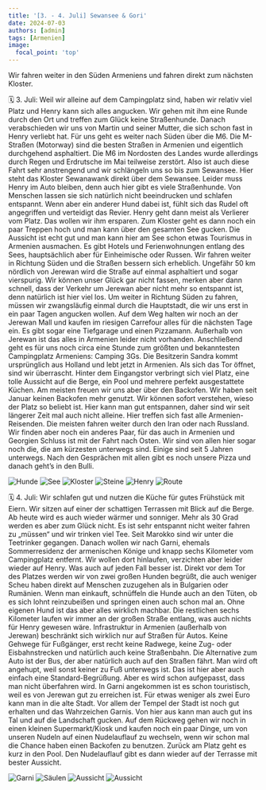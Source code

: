 ```yaml
---
title: '[3. - 4. Juli] Sewansee & Gori'
date: 2024-07-03
authors: [admin]
tags: [Armenien]
image:
  focal_point: 'top'
---
```

Wir fahren weiter in den Süden Armeniens und fahren direkt zum nächsten Kloster.

<!--more-->

🗓️ 3. Juli: Weil wir alleine auf dem Campingplatz sind, haben wir relativ viel Platz und Henry kann sich alles angucken. Wir gehen mit ihm eine Runde durch den Ort und treffen zum Glück keine Straßenhunde. Danach verabschieden wir uns von Martin und seiner Mutter, die sich schon fast in Henry verliebt hat. Für uns geht es weiter nach Süden über die M6. Die M-Straßen (Motorway) sind die besten Straßen in Armenien und eigentlich durchgehend asphaltiert. Die M6 im Nordosten des Landes wurde allerdings durch Regen und Erdrutsche im Mai teilweise zerstört. Also ist auch diese Fahrt sehr anstrengend und wir schlängeln uns so bis zum Sewansee. Hier steht das Kloster Sewanawank direkt über dem Sewansee. Leider muss Henry im Auto bleiben, denn auch hier gibt es viele Straßenhunde. Von Menschen lassen sie sich natürlich nicht beeindrucken und schlafen entspannt. Wenn aber ein anderer Hund dabei ist, fühlt sich das Rudel oft angegriffen und verteidigt das Revier. Henry geht dann meist als Verlierer vom Platz. Das wollen wir ihm ersparen. Zum Kloster geht es dann noch ein paar Treppen hoch und man kann über den gesamten See gucken. Die Aussicht ist echt gut und man kann hier am See schon etwas Tourismus in Armenien ausmachen. Es gibt Hotels und Ferienwohnungen entlang des Sees, hauptsächlich aber für Einheimische oder Russen. Wir fahren weiter in Richtung Süden und die Straßen bessern sich erheblich. Ungefähr 50 km nördlich von Jerewan wird die Straße auf einmal asphaltiert und sogar vierspurig. Wir können unser Glück gar nicht fassen, merken aber dann schnell, dass der Verkehr um Jerewan aber nicht mehr so entspannt ist, denn natürlich ist hier viel los. Um weiter in Richtung Süden zu fahren, müssen wir zwangsläufig einmal durch die Hauptstadt, die wir uns erst in ein paar Tagen angucken wollen. Auf dem Weg halten wir noch an der Jerewan Mall und kaufen im riesigen Carrefour alles für die nächsten Tage ein. Es gibt sogar eine Tiefgarage und einen Pizzamann. Außerhalb von Jerewan ist das alles in Armenien leider nicht vorhanden. Anschließend geht es für uns noch circa eine Stunde zum größten und bekanntesten Campingplatz Armeniens: Camping 3Gs. Die Besitzerin Sandra kommt ursprünglich aus Holland und lebt jetzt in Armenien. Als sich das Tor öffnet, sind wir überrascht. Hinter dem Eingangstor verbringt sich viel Platz, eine tolle Aussicht auf die Berge, ein Pool und mehrere perfekt ausgestattete Küchen. Am meisten freuen wir uns aber über den Backofen. Wir haben seit Januar keinen Backofen mehr genutzt. Wir können sofort verstehen, wieso der Platz so beliebt ist. Hier kann man gut entspannen, daher sind wir seit längerer Zeit mal auch nicht alleine. Hier treffen sich fast alle Armenien-Reisenden. Die meisten fahren weiter durch den Iran oder nach Russland. Wir finden aber noch ein anderes Paar, für das auch in Armenien und Georgien Schluss ist mit der Fahrt nach Osten. Wir sind von allen hier sogar noch die, die am kürzesten unterwegs sind. Einige sind seit 5 Jahren unterwegs. Nach den Gesprächen mit allen gibt es noch unsere Pizza und danach geht’s in den Bulli.

<img src="Hunde.jpg" alt="Hunde" caption="">

<img src="See.jpg" alt="See" caption="">

<img src="KlosterZwei.jpg" alt="Kloster" caption="">

<img src="Steine.jpg" alt="Steine" caption="">

<img src="Henry.jpg" alt="Henry" caption="">

<img src="Route_03.07.24.jpg" alt="Route" caption=" ">

🗓️ 4. Juli: Wir schlafen gut und nutzen die Küche für gutes Frühstück mit Eiern. Wir sitzen auf einer der schattigen Terrassen mit Blick auf die Berge. Ab heute wird es auch wieder wärmer und sonniger. Mehr als 30 Grad werden es aber zum Glück nicht. Es ist sehr entspannt nicht weiter fahren zu „müssen“ und wir trinken viel Tee. Seit Marokko sind wir unter die Teetrinker gegangen. Danach wollen wir nach Garni, ehemals Sommerresidenz der armenischen Könige und knapp sechs Kilometer vom Campingplatz entfernt. Wir wollen dort hinlaufen, verzichten aber leider wieder auf Henry. Was auch auf jeden Fall besser ist. Direkt vor dem Tor des Platzes werden wir von zwei großen Hunden begrüßt, die auch weniger Scheu haben direkt auf Menschen zuzugehen als in Bulgarien oder Rumänien. Wenn man einkauft, schnüffeln die Hunde auch an den Tüten, ob es sich lohnt reinzubeißen und springen einen auch schon mal an. Ohne eigenen Hund ist das aber alles wirklich machbar. Die restlichen sechs Kilometer laufen wir immer an der großen Straße entlang, was auch nichts für Henry gewesen wäre. Infrastruktur in Armenien (außerhalb von Jerewan) beschränkt sich wirklich nur auf Straßen für Autos. Keine Gehwege für Fußgänger, erst recht keine Radwege, keine Zug- oder Eisbahnstrecken und natürlich auch keine Straßenbahn. Die Alternative zum Auto ist der Bus, der aber natürlich auch auf den Straßen fährt. Man wird oft angehupt, weil sonst keiner zu Fuß unterwegs ist. Das ist hier aber auch einfach eine Standard-Begrüßung. Aber es wird schon aufgepasst, dass man nicht überfahren wird. In Garni angekommen ist es schon touristisch, weil es von Jerewan gut zu erreichen ist. Für etwas weniger als zwei Euro kann man in die alte Stadt. Vor allem der Tempel der Stadt ist noch gut erhalten und das Wahrzeichen Garnis. Von hier aus kann man auch gut ins Tal und auf die Landschaft gucken. Auf dem Rückweg gehen wir noch in einen kleinen Supermarkt/Kiosk und kaufen noch ein paar Dinge, um von unseren Nudeln auf einen Nudelauflauf zu wechseln, wenn wir schon mal die Chance haben einen Backofen zu benutzen. Zurück am Platz geht es kurz in den Pool. Den Nudelauflauf gibt es dann wieder auf der Terrasse mit bester Aussicht.

<img src="Garni.jpg" alt="Garni" caption="">

<img src="Saeulen.jpg" alt="Säulen" caption="">

<img src="Aussicht1.jpg" alt="Aussicht" caption="">

<img src="Aussicht 2.jpg" alt="Aussicht" caption="">
